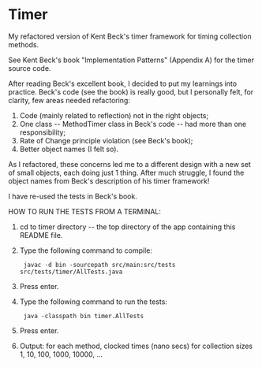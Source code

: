Timer
=======

My refactored version of Kent Beck's timer framework for timing collection methods.  

See Kent Beck's book "Implementation Patterns" (Appendix A) for the timer source code. 

After reading Beck's excellent book, I decided to put my learnings into practice.  Beck's code (see the book) is really good, but I personally felt, for clarity, few areas needed refactoring: 

1. Code (mainly related to reflection) not in the right objects;
2. One class -- MethodTimer class in Beck's code -- had more than one responsibility;
3. Rate of Change principle violation (see Beck's book);
4. Better object names (I felt so).

As I refactored, these concerns led me to a different design with a new set of small objects, each doing just 1 thing.  After much struggle, I found the object names from Beck's description of his timer framework!

I have re-used the tests in Beck's book.



HOW TO RUN THE TESTS FROM A TERMINAL:

1. cd to timer directory -- the top directory of the app containing this README file.
2. Type the following command to compile: 

		javac -d bin -sourcepath src/main:src/tests  src/tests/timer/AllTests.java

3. Press enter.
4. Type the following command to run the tests:
	
 		java -classpath bin timer.AllTests

5. Press enter.
6. Output: for each method, clocked times (nano secs) for collection sizes 1, 10, 100, 1000, 10000, ...
	